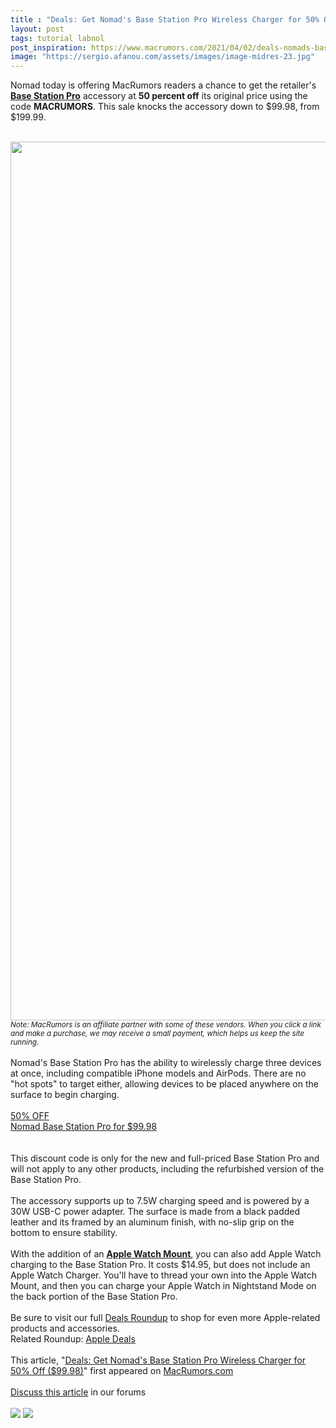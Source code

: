 ```yaml
---
title : "Deals: Get Nomad's Base Station Pro Wireless Charger for 50% Off ($99.98)"
layout: post
tags: tutorial labnol
post_inspiration: https://www.macrumors.com/2021/04/02/deals-nomads-base-station-pro/
image: "https://sergio.afanou.com/assets/images/image-midres-23.jpg"
---
```


Nomad today is offering MacRumors readers a chance to get the retailer's <a href="https://www.pntrac.com/t/TUJGRUVORUJGS0lMSkxCRkZOSE1L?url=https%3A%2F%2Fnomadgoods.com%2Fproducts%2Fbase-station-pro"><strong>Base Station Pro</strong></a> accessory at <strong>50 percent off</strong> its original price using the code <strong>MACRUMORS</strong>. This sale knocks the accessory down to &#36;99.98, from &#36;199.99.
<br/>

<br/>
<img src="https://images.macrumors.com/article-new/2021/04/50-off-nomad-feature.jpg" alt="" width="2500" height="1406" class="aligncenter size-full wp-image-792186" /><em><small>Note: MacRumors is an affiliate partner with some of these vendors. When you click a link and make a purchase, we may receive a small payment, which helps us keep the site running.</small></em>
<br/>

<br/>
Nomad's Base Station Pro has the ability to wirelessly charge three devices at once, including compatible iPhone models and AirPods. There are no "hot spots" to target either, allowing devices to be placed anywhere on the surface to begin charging.
<br/>

<br/>
<div class="center-wrap"><a href="https://www.pntrac.com/t/TUJGRUVORUJGS0lMSkxCRkZOSE1L?url=https%3A%2F%2Fnomadgoods.com%2Fproducts%2Fbase-station-pro"target="_blank"><div class="fancybutton"><div class="fancybadge">50% OFF</div>Nomad Base Station Pro for &#36;99.98</div></a></div>
<br/>

<br/>
This discount code is only for the new and full-priced Base Station Pro and will not apply to any other products, including the refurbished version of the Base Station Pro.
<br/>

<br/>
The accessory supports up to 7.5W charging speed and is powered by a 30W USB-C power adapter. The surface is made from a black padded leather and its framed by an aluminum finish, with no-slip grip on the bottom to ensure stability.
<br/>

<br/>
With the addition of an <a href="https://www.pjatr.com/t/TUJGRUVORUJGS0lMSkxCRkZOSE1L?url=https%3A%2F%2Fnomadgoods.com%2Fproducts%2Fbase-station-pro-apple-watch-mount"><strong>Apple Watch Mount</strong></a>, you can also add Apple Watch charging to the Base Station Pro. It costs &#36;14.95, but does not include an Apple Watch Charger. You'll have to thread your own into the Apple Watch Mount, and then you can charge your Apple Watch in Nightstand Mode on the back portion of the Base Station Pro.
<br/>

<br/>
Be sure to visit our full <a href="https://www.macrumors.com/roundup/best-apple-deals/">Deals Roundup</a> to shop for even more Apple-related products and accessories.<div class="linkback">Related Roundup: <a href="https://www.macrumors.com/roundup/best-apple-deals/">Apple Deals</a></div><br/>This article, &quot;<a href="https://www.macrumors.com/2021/04/02/deals-nomads-base-station-pro/">Deals: Get Nomad&#039;s Base Station Pro Wireless Charger for 50% Off (&#36;99.98)</a>&quot; first appeared on <a href="https://www.macrumors.com">MacRumors.com</a><br/><br/><a href="https://forums.macrumors.com/threads/deals-get-nomads-base-station-pro-wireless-charger-for-50-off-99-98.2290428/">Discuss this article</a> in our forums<br/><br/><div class="feedflare">
<a href="http://feeds.macrumors.com/~ff/MacRumors-All?a=jop_8WTc2Pg:ADN1HZoNmwk:6W8y8wAjSf4"><img src="http://feeds.feedburner.com/~ff/MacRumors-All?d=6W8y8wAjSf4" border="0"></img></a> <a href="http://feeds.macrumors.com/~ff/MacRumors-All?a=jop_8WTc2Pg:ADN1HZoNmwk:qj6IDK7rITs"><img src="http://feeds.feedburner.com/~ff/MacRumors-All?d=qj6IDK7rITs" border="0"></img></a>
</div><img src="http://feeds.feedburner.com/~r/MacRumors-All/~4/jop_8WTc2Pg" height="1" width="1" alt=""/>